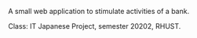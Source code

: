 A small web application to stimulate activities of a bank. 

Class: IT Japanese Project, semester 20202, RHUST.
